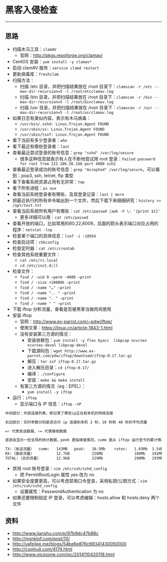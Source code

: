 # 黑客入侵检查

------

## 思路

- 扫描木马工具：`clamAV`
    - 官网：<http://pkgs.repoforge.org/clamav/>
- CentOS 安装：`yum install -y clamav*`
- 启动 clamAV 服务：`service clamd restart` 
- 更新病毒库：`freshclam`  
- 扫描方法：
    - 扫描 /etc 目录，并把扫描结果放在 /root 目录下：`clamscan -r /etc --max-dir-recursion=5 -l /root/etcclamav.log`
    - 扫描 /bin 目录，并把扫描结果放在 /root 目录下：`clamscan -r /bin --max-dir-recursion=5 -l /root/binclamav.log`
    - 扫描 /usr 目录，并把扫描结果放在 /root 目录下：`clamscan -r /usr --max-dir-recursion=5 -l /root/usrclamav.log`
- 如果日志有类似内容，表示有木马病毒：
    - `/usr/bin/.sshd: Linux.Trojan.Agent FOUND`
    - `/usr/sbin/ss: Linux.Trojan.Agent FOUND`
    - `/usr/sbin/lsof: Linux.Trojan.Agent FOUND`
- 看下当前有多少登录者：`who`
- 看下最近有哪些登录者：`last`
- 查看最近尝试登录的账号信息：`grep "sshd" /var/log/secure`
    - 很多这种信息就表示有人在不断地尝试用 root 登录：`Failed password for root from 222.186.56.168 port 4080 ssh2`
- 查看最近登录成功的账号信息：`grep "Accepted" /var/log/secure`，可以看到：pop3, ssh, telnet, ftp 类型
- 看下查看系统资源占用有无异常：`top`
- 看下所有进程：`ps aux`
- 查看当前系统登录者有哪些，及其登录记录：`last | more`
- 把最近执行的所有命令输出到一个文件，然后下载下来细细研究：`history >> /opt/test.txt`
- 查看当前系统所有用户有哪些：`cat /etc/passwd |awk -F \: '{print $1}'`
    - 更多详细可以用：`cat /etc/passwd`
- 查看开放的端口，比如常用的80,22,8009，后面的箭头表示端口对应占用的程序：`netstat -lnp`
- 检查某个端口的具体信息：`lsof -i :18954`
- 检查启动项：`chkconfig`
- 检查定时器：`cat /etc/crontab`
- 检查其他系统重要文件：
    - `cat /etc/rc.local`
    - `cd /etc/init.d;ll`
- 检查文件：
    - `find / -uid 0 –perm -4000 –print`
    - `find / -size +10000k –print`
    - `find / -name "…" –print`
    - `find / -name ".. " –print`
    - `find / -name ". " –print`
    - `find / -name " " –print`
- 下载 iftop 分析流量，查看是否被黑客当做肉鸡使用
- 安装 iftop
    - 官网：<http://www.ex-parrot.com/~pdw/iftop/>
    - 使用文章：<https://linux.cn/article-1843-1.html>
    - 没有安装第三方源的情况：
        - 安装依赖包：`yum install -y flex byacc  libpcap ncurses ncurses-devel libpcap-devel`
        - 下载源码包：`wget http://www.ex-parrot.com/pdw/iftop/download/iftop-0.17.tar.gz`
        - 解压：`tar zxf iftop-0.17.tar.gz`
        - 进入解压目录：`cd iftop-0.17/`
        - 编译：`./configure`
        - 安装：`make && make install`
    - 有第三方源的情况（eg：EPEL）：
        - `yum install -y iftop`
- 运行：`iftop`
    - 显示端口与 IP 信息：`iftop -nP`

``` bash
中间部分：外部连接列表，即记录了哪些ip正在和本机的网络连接

右边部分：实时参数分别是该访问 ip 连接到本机 2 秒，10 秒和 40 秒的平均流量

=> 代表发送数据，<= 代表接收数据

底部会显示一些全局的统计数据，peek 是指峰值情况，cumm 是从 iftop 运行至今的累计情况，而 rates 表示最近 2 秒、10 秒、40 秒内总共接收或者发送的平均网络流量。

TX:（发送流量）  cumm:   143MB   peak:   10.5Mb    rates:   1.03Mb  1.54Mb  2.10Mb
RX:（接收流量）          12.7GB          228Mb              189Mb   191Mb   183Mb
TOTAL:（总的流量）       12.9GB          229Mb              190Mb   193Mb   185MbW

```

- 禁用 root 账号登录：`vim /etc/ssh/sshd_config`
    - 把 PermitRootLogin 属性 yes 改为 no
- 如果安全度要更高，可以考虑禁用口令登录，采用私钥/公钥方式：`vim /etc/ssh/sshd_config`
    - 设置属性：PasswordAuthentication 为 no
- 如果还要限制指定 IP 登录，可以考虑编辑：hosts.allow 和 hosts.deny 两个文件



## 资料

- <http://www.jianshu.com/p/97b9dc47b88c> 
- <http://monklof.com/post/10/> 
- <http://yafeilee.me/blogs/54be6e876c69341430050000> 
- <http://coolnull.com/4174.html> 
- <http://www.oicqzone.com/pc/2014110420118.html> 
